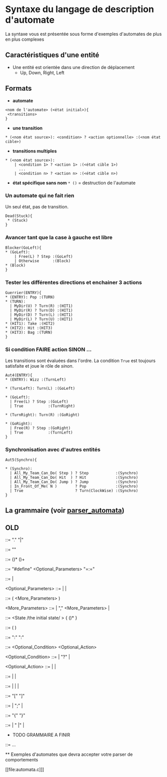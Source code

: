 # Syntaxe du langage de description d'automate

La syntaxe vous est présentée sous forme d'exemples d'automates de plus en plus complexes

## Caractéristiques d'une entité 

* Une entité est orientée dans une direction de déplacement
  - Up, Down, Right, Left
  

## Formats

* **automate**
```ascii
<nom de l'automate> (<état initial>){ 
 <transitions>
}
```

* **une transition** 
```
* (<nom état source>): <condition> ? <action optionnelle> :(<nom état cible>)
```

* **transitions multiples**
```
* (<nom état source>):
    | <condition 1> ? <action 1> :(<état cible 1>)
      ...
    | <condition n> ? <action n> :(<état cible n>)
```
* **état spécifique sans nom** `* ()` = destruction de l'automate


### Un automate qui ne fait rien
Un seul état, pas de transition.

```ascii
Dead(Stuck){
 * (Stuck)
}
```

### Avancer tant que la case à gauche est libre
```ascii
Blocker(GoLeft){
* (GoLeft):
    | Free(L) ? Step :(GoLeft)
    | Otherwise      :(Block)
* (Block)
}
```

### Tester les différentes directions et enchainer 3 actions

```ascii
Guerrier(ENTRY){
* (ENTRY): Pop :(TURN)
* (TURN):
  | MyDir(U) ? Turn(R) :(HIT1)
  | MyDir(R) ? Turn(D) :(HIT1)
  | MyDir(D) ? Turn(L) :(HIT1)
  | MyDir(L) ? Turn(U) :(HIT1)
* (HIT1): Take :(HIT2)
* (HIT2): Hit :(HIT3)
* (HIT3): Bag :(TURN)
}
```

### Si condition FAIRE action SINON ...

Les transitions sont évaluées dans l'ordre. La condition `True` est toujours satisfaite et joue le rôle de *sinon*.

```ascii
Aut4(ENTRY){
* (ENTRY): Wizz :(TurnLeft)

* (TurnLeft): Turn(L) :(GoLeft)

* (GoLeft):
  | Free(L) ? Step :(GoLeft)
  | True           :(TurnRight)

* (TurnRight): Turn(R) :(GoRight)

* (GoRight):
  | Free(R) ? Step :(GoRight)
  | True           :(TurnLeft)
}
```

### Synchronisation avec d'autres entités
```ascii
Aut5(Synchro){

* (Synchro):
  | All_My_Team_Can_Do( Step ) ? Step            :(Synchro)
  | All_My_Team_Can_Do( Hit  ) ? Hit             :(Synchro)
  | All_My_Team_Can_Do( Jump ) ? Jump            :(Synchro)
  | In_Front_Of_Me( N )        ? Pop             :(Synchro)
  | True                       ? Turn(ClockWise) :(Synchro)
}
```


## La grammaire (voir [parser_automata](GamaParser/src/ricm3/parser/parser_automata.jj))

## OLD


  <SKIP> ::= "." "|"

  <Epsilon> ::= ""


  <Description> ::= (<Definition>)* (<Automaton>)+

  <Definition> ::= "#define" <Identifier> <Optional_Parameters> "=:=" <Body>

  <Body> ::= <Condition> | <Action>
      
  <Optional_Parameters> ::=
     | <Parameters>
     | <Epsilon>

  <Parameters> ::= ( <Identifier> <More_Parameters> )

  <More_Parameters> ::= 
      | "," <Identifier> <More_Parameters>
      | <Epsilon>

  <Automaton> ::=  <Identifier> <State /the initial state/ > { (<Transition>)* }

  <State> ::=  ( <Identifier> )

  <Transition> ::= <State>  ":"  <Behaviour>  ":" <State>

  <Behaviour> ::=  <Optional_Condition> <Optional_Action> 

  <Optional_Condition> ::= 
     | <Condition> "?" 
     | <Epsilon>                 
                    
 <Optional_Action> ::=
    | <Action> 
    | <Epsilon>

 <Condition> ::= 
    | <Atomic Condition>
    | <Complex Condition>

 <Action> ::= 
    | <Atomic Action>
    | <Sequence>
    | <Choice>

 <Sequence> ::=  "[" <Action> <More Actions> "]"

 <More Actions> ::= 
   | ";" <Action> <More Actions>
   | <Epsilon>
  
 <Choice> ::= "{" <Atomic Action> <More Choices> "}"

 <Mode Choices> ::= 
   | " |" <Atomic Action> <More Choices>
   | <Epsilon> 
  

* TODO GRAMMAIRE A FINIR

 <Atomic Action> ::= ...
    

** Exemples d'automates que devra accepter votre parser de comportements

   [[file:automata.c]]]

